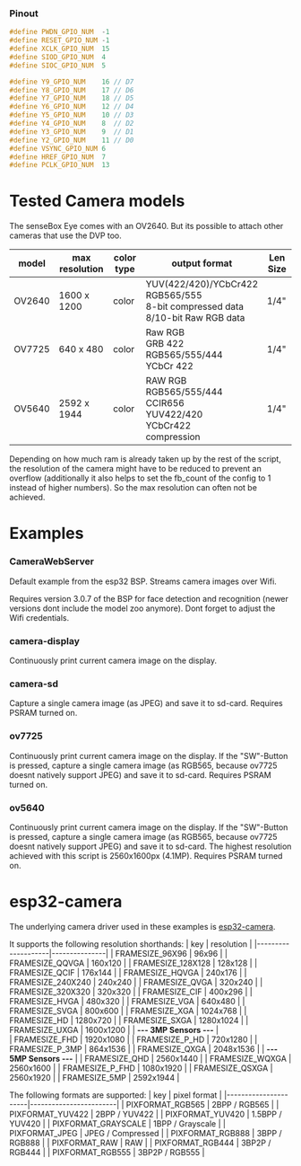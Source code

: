 ### Pinout
```cpp
#define PWDN_GPIO_NUM  -1
#define RESET_GPIO_NUM -1
#define XCLK_GPIO_NUM  15
#define SIOD_GPIO_NUM  4
#define SIOC_GPIO_NUM  5

#define Y9_GPIO_NUM    16 // D7
#define Y8_GPIO_NUM    17 // D6
#define Y7_GPIO_NUM    18 // D5
#define Y6_GPIO_NUM    12 // D4
#define Y5_GPIO_NUM    10 // D3
#define Y4_GPIO_NUM    8  // D2
#define Y3_GPIO_NUM    9  // D1
#define Y2_GPIO_NUM    11 // D0
#define VSYNC_GPIO_NUM 6
#define HREF_GPIO_NUM  7
#define PCLK_GPIO_NUM  13
```

# Tested Camera models
The senseBox Eye comes with an OV2640. But its possible to attach other cameras that use the DVP too.

| model   | max resolution | color type | output format                                                | Len Size |
| ------- | -------------- | ---------- | ------------------------------------------------------------ | -------- |
| OV2640  | 1600 x 1200    | color      | YUV(422/420)/YCbCr422<br>RGB565/555<br>8-bit compressed data<br>8/10-bit Raw RGB data | 1/4"     |
| OV7725  | 640 x 480      | color      | Raw RGB<br/>GRB 422<br/>RGB565/555/444<br/>YCbCr 422         | 1/4"     |
| OV5640  | 2592 x 1944    | color      | RAW RGB<br/>RGB565/555/444<br/>CCIR656<br/>YUV422/420<br/>YCbCr422<br/>compression | 1/4"     |

Depending on how much ram is already taken up by the rest of the script, the resolution of the camera might have to be reduced to prevent an overflow (additionally it also helps to set the fb_count of the config to 1 instead of higher numbers). So the max resolution can often not be achieved.

# Examples
### CameraWebServer
Default example from the esp32 BSP. Streams camera images over Wifi.

Requires version 3.0.7 of the BSP for face detection and recognition (newer versions dont include the model zoo anymore). Dont forget to adjust the Wifi credentials.

### camera-display
Continuously print current camera image on the display.

### camera-sd
Capture a single camera image (as JPEG) and save it to sd-card. Requires PSRAM turned on.

### ov7725
Continuously print current camera image on the display. If the "SW"-Button is pressed, capture a single camera image (as RGB565, because ov7725 doesnt natively support JPEG) and save it to sd-card. Requires PSRAM turned on.

### ov5640
Continuously print current camera image on the display. If the "SW"-Button is pressed, capture a single camera image (as RGB565, because ov7725 doesnt natively support JPEG) and save it to sd-card. The highest resolution achieved with this script is 2560x1600px (4.1MP). Requires PSRAM turned on.

# esp32-camera
The underlying camera driver used in these examples is [esp32-camera](https://github.com/espressif/esp32-camera). 

It supports the following resolution shorthands:
| key                | resolution    |
|--------------------|---------------|
| FRAMESIZE_96X96    | 96x96         |
| FRAMESIZE_QQVGA    | 160x120       |
| FRAMESIZE_128X128  | 128x128       |
| FRAMESIZE_QCIF     | 176x144       |
| FRAMESIZE_HQVGA    | 240x176       |
| FRAMESIZE_240X240  | 240x240       |
| FRAMESIZE_QVGA     | 320x240       |
| FRAMESIZE_320X320  | 320x320       |
| FRAMESIZE_CIF      | 400x296       |
| FRAMESIZE_HVGA     | 480x320       |
| FRAMESIZE_VGA      | 640x480       |
| FRAMESIZE_SVGA     | 800x600       |
| FRAMESIZE_XGA      | 1024x768      |
| FRAMESIZE_HD       | 1280x720      |
| FRAMESIZE_SXGA     | 1280x1024     |
| FRAMESIZE_UXGA     | 1600x1200     |
| **--- 3MP Sensors ---** |    
| FRAMESIZE_FHD      | 1920x1080     |
| FRAMESIZE_P_HD     | 720x1280      |
| FRAMESIZE_P_3MP    | 864x1536      |
| FRAMESIZE_QXGA     | 2048x1536     |
| **--- 5MP Sensors ---** |
| FRAMESIZE_QHD      | 2560x1440     |
| FRAMESIZE_WQXGA    | 2560x1600     |
| FRAMESIZE_P_FHD    | 1080x1920     |
| FRAMESIZE_QSXGA    | 2560x1920     |
| FRAMESIZE_5MP      | 2592x1944     |

The following formats are supported:
| key                  | pixel format           |
|----------------------|------------------------|
| PIXFORMAT_RGB565     | 2BPP / RGB565          |
| PIXFORMAT_YUV422     | 2BPP / YUV422          |
| PIXFORMAT_YUV420     | 1.5BPP / YUV420        |
| PIXFORMAT_GRAYSCALE  | 1BPP / Grayscale       |
| PIXFORMAT_JPEG       | JPEG / Compressed      |
| PIXFORMAT_RGB888     | 3BPP / RGB888          |
| PIXFORMAT_RAW        | RAW                    |
| PIXFORMAT_RGB444     | 3BP2P / RGB444         |
| PIXFORMAT_RGB555     | 3BP2P / RGB555         |